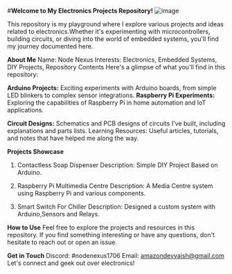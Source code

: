 #**Welcome to My Electronics Projects Repository!**
![image](https://github.com/NodeNexus/NodeNexus/assets/175319203/7c8377dd-26df-4af1-8328-00bc6cedefd6)


This repository is my playground where I explore various projects and ideas related to electronics.Whether it's experimenting with microcontrollers, building circuits, or diving into the world of embedded systems, you'll find my journey documented here.

**About Me**
Name: Node Nexus
Interests: Electronics, Embedded Systems, DIY Projects, Repository Contents
Here's a glimpse of what you'll find in this repository:

**Arduino Projects:** Exciting experiments with Arduino boards, from simple LED blinkers to complex sensor integrations.
**Raspberry Pi Experiments:** Exploring the capabilities of Raspberry Pi in home automation and IoT applications.

**Circuit Designs:** Schematics and PCB designs of circuits I've built, including explanations and parts lists.
Learning Resources: Useful articles, tutorials, and notes that have helped me along the way.

**Projects Showcase**
1. Contactless Soap Dispenser
Description: Simple DIY Project Based on Arduino.

2. Raspberry Pi Multimedia Centre
Description: A Media Centre system using Raspberry Pi and various components.

3. Smart Switch For Chiller
Description: Designed a custom system with Arduino,Sensors and Relays.

**How to Use**
Feel free to explore the projects and resources in this repository. If you find something interesting or have any questions, don't hesitate to reach out or open an issue.

**Get in Touch**
Discord: #nodenexus1706
Email: amazondevvaish@gmail.com
Let's connect and geek out over electronics!

